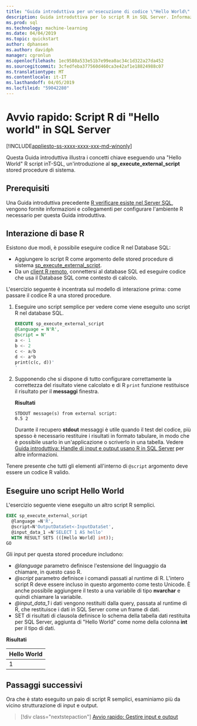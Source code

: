 ```yaml
---
title: "Guida introduttiva per un'esecuzione di codice \"Hello World\" base R in T-SQL: SQL Server Machine Learning"
description: Guida introduttiva per lo script R in SQL Server. Informazioni di base della chiamata al metodo di script R usando la stored procedure sp_execute_external_script in un esercizio hello-world.
ms.prod: sql
ms.technology: machine-learning
ms.date: 04/04/2019
ms.topic: quickstart
author: dphansen
ms.author: davidph
manager: cgronlun
ms.openlocfilehash: 1ec9580a533e51b7e99ea0ac34c1d322a27da452
ms.sourcegitcommit: 3cfedfeba377560d460ca3e42af1e18824988c07
ms.translationtype: MT
ms.contentlocale: it-IT
ms.lasthandoff: 04/05/2019
ms.locfileid: "59042280"
---
```

# <a name="quickstart-hello-world-r-script-in-sql-server"></a>Avvio rapido: Script R di "Hello world" in SQL Server 
[!INCLUDE[appliesto-ss-xxxx-xxxx-xxx-md-winonly](../../includes/appliesto-ss-xxxx-xxxx-xxx-md-winonly.md)]

Questa Guida introduttiva illustra i concetti chiave eseguendo una "Hello World" R script inT-SQL, un'introduzione al **sp_execute_external_script** stored procedure di sistema. 

## <a name="prerequisites"></a>Prerequisiti

Una Guida introduttiva precedente [R verificare esiste nel Server SQL](quickstart-r-verify.md), vengono fornite informazioni e collegamenti per configurare l'ambiente R necessario per questa Guida introduttiva.

## <a name="basic-r-interaction"></a>Interazione di base R

Esistono due modi, è possibile eseguire codice R nel Database SQL:

+ Aggiungere lo script R come argomento delle stored procedure di sistema [sp_execute_external_script](https://docs.microsoft.com/sql/relational-databases/system-stored-procedures/sp-execute-external-script-transact-sql).
+ Da un [client R remoto](https://docs.microsoft.com/sql/advanced-analytics/r/set-up-a-data-science-client), connettersi al database SQL ed eseguire codice che usa il Database SQL come contesto di calcolo.

L'esercizio seguente è incentrata sul modello di interazione prima: come passare il codice R a una stored procedure.

1. Eseguire uno script semplice per vedere come viene eseguito uno script R nel database SQL.

    ```sql
    EXECUTE sp_execute_external_script
    @language = N'R',
    @script = N'
    a <- 1
    b <- 2
    c <- a/b
    d <- a*b
    print(c(c, d))'
    '
    ```

2. Supponendo che si dispone di tutto configurare correttamente la correttezza del risultato viene calcolato e di R `print` funzione restituisce il risultato per il **messaggi** finestra.

    **Risultati**

    ```text
    STDOUT message(s) from external script: 
    0.5 2
    ```

    Durante il recupero **stdout** messaggi è utile quando il test del codice, più spesso è necessario restituire i risultati in formato tabulare, in modo che è possibile usarlo in un'applicazione o scriverlo in una tabella. Vedere [Guida introduttiva: Handle di input e output usano R in SQL Server](rtsql-working-with-inputs-and-outputs.md) per altre informazioni.

Tenere presente che tutti gli elementi all'interno di `@script` argomento deve essere un codice R valido.

## <a name="run-a-hello-world-script"></a>Eseguire uno script Hello World

L'esercizio seguente viene eseguito un altro script R semplici.

```sql
EXEC sp_execute_external_script
  @language =N'R',
  @script=N'OutputDataSet<-InputDataSet',
  @input_data_1 =N'SELECT 1 AS hello'
  WITH RESULT SETS (([Hello World] int));
GO
```

Gli input per questa stored procedure includono:

+ *@language* parametro definisce l'estensione del linguaggio da chiamare, in questo caso R.
+ *@script* parametro definisce i comandi passati al runtime di R. L'intero script R deve essere incluso in questo argomento come testo Unicode. È anche possibile aggiungere il testo a una variabile di tipo **nvarchar** e quindi chiamare la variabile.
+ *@input_data_1* i dati vengono restituiti dalla query, passata al runtime di R, che restituisce i dati in SQL Server come un frame di dati.
+ SET di risultati di clausola definisce lo schema della tabella dati restituita per SQL Server, aggiunta di "Hello World" come nome della colonna **int** per il tipo di dati.

**Risultati**

| Hello World |
|-------------|
| 1 |

## <a name="next-steps"></a>Passaggi successivi

Ora che è stato eseguito un paio di script R semplici, esaminiamo più da vicino strutturazione di input e output.

> [!div class="nextstepaction"]
> [Avvio rapido: Gestire input e output](quickstart-r-inputs-and-outputs.md)
